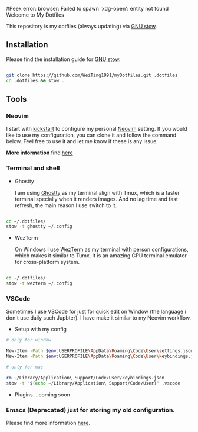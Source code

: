 #Peek error: browser: Failed to spawn 'xdg-open': entity not found Welcome to My Dotfiles

This repository is my dotfiles (always updating) via [GNU stow].

## Installation

Please find the installation guide for [GNU stow].

```bash

git clone https://github.com/WeiTing1991/myDotfiles.git .dotfiles
cd .dotfiles && stow .

```

## Tools

### Neovim

I start with [kickstart] to configure my personal [Neovim] setting. If you would like to use my configuration, you can clone it and follow the command below. Feel free to use it and let me know if these is any issue.

**More information** find [here](/.config/nvim/readme.md)


### Terminal and shell
  - Ghostty

    I am using [Ghostty](https://github.com/ghostty-org/ghostty) as my terminal align with Tmux, which is a faster terminal specially when it renders images. And no lag time and fast refresh, the main reason I use switch to it.

```bash

cd ~/.dotfiles/
stow -t ghostty ~/.config

```

  - WezTerm

    On Windows I use [WezTerm](https://wezfurlong.org/wezterm/) as my terminal with person configurations, which makes it similar to Tumx. It is an amazing GPU terminal emulator for cross-platform system.

```bash

cd ~/.dotfiles/
stow -t wezterm ~/.config

```

### VSCode

Sometimes I use VSCode for just for quick edit on Window (the language i don't use daily such Jupbter). I have make it similar to my Neovim workflow.

- Setup with my config

```bash
# only for window

New-Item -Path $env:USERPROFILE\AppData\Roaming\Code\User\settings.json -ItemType SymbolicLink -Value $env:USERPROFILE\.dotfiles\.vscode\settings.json -Force
New-Item -Path $env:USERPROFILE\AppData\Roaming\Code\User\keybindings.json -ItemType SymbolicLink -Value $env:USERPROFILE\.dotfiles\.vscode\keybindings.json -Force

```

```bash
# only for mac

rm ~/Library/Application\ Support/Code/User/keybindings.json
stow -t "$(echo ~/Library/Application\ Support/Code/User)" .vscode

```
- Plugins
...coming soon

<!-- vim -->
<!-- editorConfig -->
<!-- Error Lens -->
<!---->
<!-- custom CSS and JS -->
<!-- nord theme -->
<!-- TODO V2 -->
<!-- WhichKey -->
<!---->
<!-- vsnetrew -->
<!-- FindInFaster -->
<!-- OpenInExternalApp -->
<!-- Prettier -->

### Emacs (Deprecated) just for storing my old configuration.

Please find more information [here](./Emacs.org).

<!-- ## Zed -->
<!-- please find more information [here](). -->

<!-- link -->
[kickstart]: https://github.com/nvim-lua/kickstart.nvim
[Neovim]: https://neovim.io/
[GNU stow]: https://www.gnu.org/software/stow/manual/stow.html
